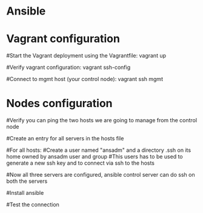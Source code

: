 # Ansible

# Vagrant configuration
#Start the Vagrant deployment using the Vagrantfile:
vagrant up

#Verify vagrant configuration:
vagrant ssh-config

#Connect to mgmt host (your control node):
vagrant ssh mgmt

# Nodes configuration
#Verify you can ping the two hosts we are going to manage from the control node

#Create an entry for all servers in the hosts file

#For all hosts:
#Create a user named "ansadm" and a directory .ssh on its home owned by ansadm user and group
#This users has to be used to generate a new ssh key and to connect via ssh to the hosts

#Now all three servers are configured, ansible control server can do ssh on both the servers

#Install ansible

#Test the connection
